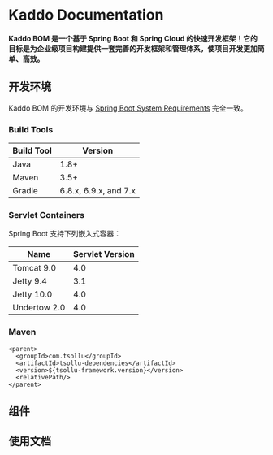 # Kaddo Documentation

**Kaddo BOM 是一个基于 Spring Boot 和 Spring Cloud 的快速开发框架！它的目标是为企业级项目构建提供一套完善的开发框架和管理体系，使项目开发更加简单、高效。**

## 开发环境

Kaddo BOM
的开发环境与 [Spring Boot System Requirements](https://docs.spring.io/spring-boot/docs/current/reference/html/getting-started.html#getting-started.system-requirements)
完全一致。

### Build Tools

| Build Tool | Version |
| --- | --- |
| Java | 1.8+ |
| Maven | 3.5+ |
| Gradle | 6.8.x, 6.9.x, and 7.x |

### Servlet Containers

Spring Boot 支持下列嵌入式容器：

| Name | Servlet Version |
| --- | --- |
| Tomcat 9.0 | 4.0 |
| Jetty 9.4 | 3.1 |
| Jetty 10.0 | 4.0 |
| Undertow 2.0 | 4.0 |

### Maven

```
<parent>
  <groupId>com.tsollu</groupId>
  <artifactId>tsollu-dependencies</artifactId>
  <version>${tsollu-framework.version}</version>
  <relativePath/>
</parent>
```

## 组件

## 使用文档


